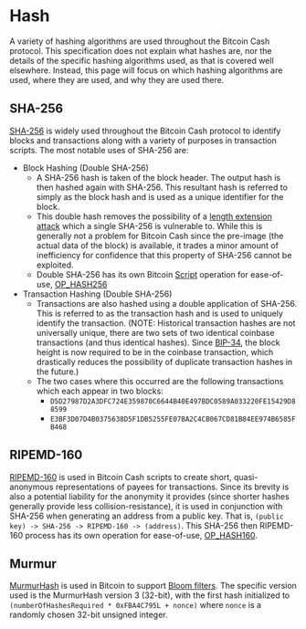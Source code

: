 # Hash

A variety of hashing algorithms are used throughout the Bitcoin Cash protocol.
This specification does not explain what hashes are, nor the details of the specific hashing algorithms used, as that is covered well elsewhere.
Instead, this page will focus on which hashing algorithms are used, where they are used, and why they are used there.

## SHA-256
 
[SHA-256](https://en.wikipedia.org/wiki/SHA-2) is widely used throughout the Bitcoin Cash protocol to identify blocks and transactions along with a variety of purposes in transaction scripts.
The most notable uses of SHA-256 are:

 - Block Hashing (Double SHA-256)
	 - A SHA-256 hash is taken of the block header.
The output hash is then hashed again with SHA-256.
This resultant hash is referred to simply as the block hash and is used as a unique identifier for the block.
	 - This double hash removes the possibility of a [length extension attack](https://en.wikipedia.org/wiki/Length_extension_attack) which a single SHA-256 is vulnerable to.
While this is generally not a problem for Bitcoin Cash since the pre-image (the actual data of the block) is available, it trades a minor amount of inefficiency for confidence that this property of SHA-256 cannot be exploited.
	 - Double SHA-256 has its own Bitcoin [Script](/protocol/blockchain/script) operation for ease-of-use, [OP_HASH256](/protocol/blockchain/script/opcodes/op-hash256)
 - Transaction Hashing (Double SHA-256)
	 - Transactions are also hashed using a double application of SHA-256.
This is referred to as the transaction hash and is used to uniquely identify the transaction.
(NOTE: Historical transaction hashes are not universally unique, there are two sets of two identical coinbase transactions (and thus identical hashes).
Since [BIP-34](/protocol/forks/bip-0034), the block height is now required to be in the coinbase transaction, which drastically reduces the possibility of duplicate transaction hashes in the future.)
	 - The two cases where this occurred are the following transactions which each appear in two blocks:
		 - `D5D27987D2A3DFC724E359870C6644B40E497BDC0589A033220FE15429D88599`
		 - `E3BF3D07D4B0375638D5F1DB5255FE07BA2C4CB067CD81B84EE974B6585FB468`

## RIPEMD-160
 
[RIPEMD-160](https://en.wikipedia.org/wiki/RIPEMD) is used in Bitcoin Cash scripts to create short, quasi-anonymous representations of payees for transactions.
Since its brevity is also a potential liability for the anonymity it provides (since shorter hashes generally provide less collision-resistance), it is used in conjunction with SHA-256 when generating an address from a public key.
That is, `(public key) -> SHA-256 -> RIPEMD-160 -> (address)`.
This SHA-256 then RIPEMD-160 process has its own operation for ease-of-use, [OP_HASH160](/protocol/blockchain/script/op-codes/op-hash160).
 
## Murmur

[MurmurHash](https://en.wikipedia.org/wiki/MurmurHash) is used in Bitcoin to support [Bloom filters](https://en.wikipedia.org/wiki/Bloom_filter).
The specific version used is the MurmurHash version 3 (32-bit), with the first hash initialized to `(numberOfHashesRequired * 0xFBA4C795L + nonce)` where `nonce` is a randomly chosen 32-bit unsigned integer.